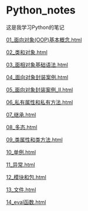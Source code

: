 # Python_notes
这是我学习Python的笔记

[01_面向对象(OOP)基本概念.html](https://jackkuo666.github.io/Python_notes/01_面向对象/01_面向对象(OOP)基本概念.html)

[02_类和对象.html](https://jackkuo666.github.io/Python_notes/01_面向对象/02_类和对象.html)

[03_面相对象基础语法.html](https://jackkuo666.github.io/Python_notes/01_面向对象/03_面相对象基础语法.html)

[04_面向对象封装案例.html](https://jackkuo666.github.io/Python_notes/01_面向对象/04_面向对象封装案例.html)

[05_面向对象封装案例_II.html](https://jackkuo666.github.io/Python_notes/01_面向对象/05_面向对象封装案例_II.html)

[06_私有属性和私有方法.html](https://jackkuo666.github.io/Python_notes/01_面向对象/06_私有属性和私有方法.html)

[07_继承.html](https://jackkuo666.github.io/Python_notes/01_面向对象/07_继承.html)

[08_多态.html](https://jackkuo666.github.io/Python_notes/01_面向对象/08_多态.html)

[09_类属性和类方法.html](https://jackkuo666.github.io/Python_notes/01_面向对象/09_类属性和类方法.html)

[10_单例.html](https://jackkuo666.github.io/Python_notes/01_面向对象/10_单例.html)

[11_异常.html](https://jackkuo666.github.io/Python_notes/01_面向对象/11_异常.html)

[12_模块和包.html](https://jackkuo666.github.io/Python_notes/01_面向对象/12_模块和包.html)

[13_文件.html](https://jackkuo666.github.io/Python_notes/01_面向对象/13_文件.html)

[14_eval函数.html](https://jackkuo666.github.io/Python_notes/01_面向对象/14_eval函数.html)


